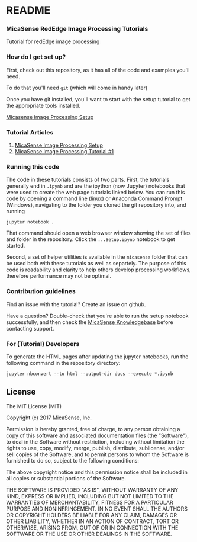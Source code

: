 # README 

### MicaSense RedEdge Image Processing Tutorials 

Tutorial for redEdge image processing 

### How do I get set up? 

First, check out this repository, as it has all of the code and examples you'll need.

To do that you'll need `git` (which will come in handy later)

Once you have git installed, you'll want to start with the setup tutorial to get the appropriate tools installed.

[Micasense Image Processing Setup](https://micasense.github.io/tutorial/MicaSense%20Image%20Processing%20Setup.html)

### Tutorial Articles 

1. [MicaSense Image Processing Setup](https://micasense.github.io/tutorial/MicaSense%20Image%20Processing%20Tutorial%20Setup.html)
1. [MicaSense Image Processing Tutorial #1](https://micasense.github.io/tutorial/MicaSense%20Image%20Processing%20Tutorial%201.html)

### Running this code 

The code in these tutorials consists of two parts. First, the tutorials generally end in `.ipynb` and are the ipython (now Jupyter) notebooks that were used to create the web page tutorials linked below. You can run this code by opening a command line (linux) or Anaconda Command Prompt (Windows), navigating to the folder you cloned the git repository into, and running

```
jupyter notebook .
```

That command should open a web browser window showing the set of files and folder in the repository. Click the `...Setup.ipynb` notebook to get started. 

Second, a set of helper utilities is available in the `micasense` folder that can be used both with these tutorials as well as separtely. The purpose of this code is readability and clarity to help others develop processing workflows, therefore performance may not be optimal.

### Contribution guidelines 

Find an issue with the tutorial? Create an issue on github.

Have a question? Double-check that you're able to run the setup notebook successfully, and then check the [MicaSense Knowledgebase](https://support.micasense.com) before contacting support.

### For (Tutorial) Developers 

To generate the HTML pages after updating the jupyter notebooks, run the following command in the repository directory:

`jupyter nbconvert --to html --output-dir docs --execute *.ipynb`

## License

The MIT License (MIT)

Copyright (c) 2017 MicaSense, Inc.

Permission is hereby granted, free of charge, to any person obtaining a copy of this software and associated documentation files (the "Software"), to deal in the Software without restriction, including without limitation the rights to use, copy, modify, merge, publish, distribute, sublicense, and/or sell copies of the Software, and to permit persons to whom the Software is furnished to do so, subject to the following conditions:

The above copyright notice and this permission notice shall be included in all copies or substantial portions of the Software.

THE SOFTWARE IS PROVIDED "AS IS", WITHOUT WARRANTY OF ANY KIND, EXPRESS OR IMPLIED, INCLUDING BUT NOT LIMITED TO THE WARRANTIES OF MERCHANTABILITY, FITNESS FOR A PARTICULAR PURPOSE AND NONINFRINGEMENT. IN NO EVENT SHALL THE AUTHORS OR COPYRIGHT HOLDERS BE LIABLE FOR ANY CLAIM, DAMAGES OR OTHER LIABILITY, WHETHER IN AN ACTION OF CONTRACT, TORT OR OTHERWISE, ARISING FROM, OUT OF OR IN CONNECTION WITH THE SOFTWARE OR THE USE OR OTHER DEALINGS IN THE SOFTWARE.